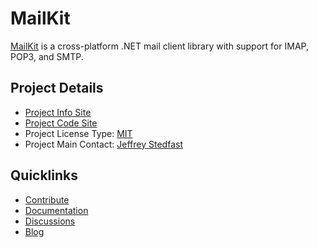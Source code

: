 # MailKit

[MailKit](https://github.com/jstedfast/MailKit) is a cross-platform .NET mail client library with support for IMAP, POP3, and SMTP.

## Project Details
* [Project Info Site](https://github.com/jstedfast/MailKit)
* [Project Code Site](https://github.com/jstedfast/MailKit)
* Project License Type: [MIT](https://github.com/jstedfast/MailKit/blob/master/License.md)
* Project Main Contact: [Jeffrey Stedfast](jeff@xamarin.com)

## Quicklinks

* [Contribute](https://github.com/jstedfast/MailKit#contributing) 
* [Documentation](http://jstedfast.github.io/MailKit/docs)
* [Discussions](https://github.com/jstedfast/MailKit/issues)
* [Blog](http://jeffreystedfast.blogspot.com/search/label/mailkit)